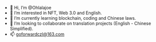 - 👋 Hi, I’m @Ohlalajoe
- 👀 I’m interested in NFT, Web 3.0 and English.
- 🌱 I’m currently learning blockchain, coding and Chinese laws.
- 💞️ I’m looking to collaborate on translation projects (English - Chinese Simplified).
- 📫 goforwardczl@163.com

<!---
Ohlalajoe/Ohlalajoe is a ✨ special ✨ repository because its `README.md` (this file) appears on your GitHub profile.
You can click the Preview link to take a look at your changes.
--->
